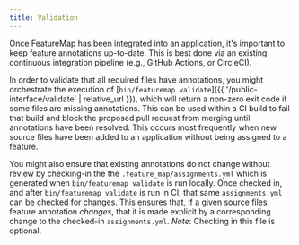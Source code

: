 ```yaml
---
title: Validation
---
```


Once FeatureMap has been integrated into an application, it's important to keep feature annotations up-to-date.  This is best done via an existing continuous integration pipeline (e.g., GitHub Actions, or CircleCI).

In order to validate that all required files have annotations, you might orchestrate the execution of [`bin/featuremap validate`]({{ '/public-interface/validate' | relative_url }}), which will return a non-zero exit code if some files are missing annotations.  This can be used within a CI build to fail that build and block the proposed pull request from merging until annotations have been resolved.  This occurs most frequently when new source files have been added to an application without being assigned to a feature.

You might also ensure that existing annotations do not change without review by checking-in the the `.feature_map/assignments.yml` which is generated when `bin/featuremap validate` is run locally.  Once checked in, and after `bin/featuremap validate` is run in CI, that same `assignments.yml` can be checked for changes.  This ensures that, if a given source files feature annotation _changes_, that it is made explicit by a corresponding change to the checked-in `assignments.yml`.  _Note_:  Checking in this file is optional.
